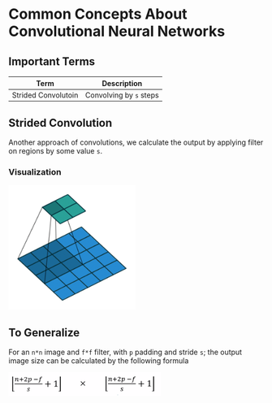 # Common Concepts About Convolutional Neural Networks

## Important Terms
| Term                | Description   |
| ------------------- |---------------|
| Strided Convolutoin | Convolving by `s` steps |


## Strided Convolution
Another approach of convolutions, we calculate the output by applying filter on regions by some value `s`. 

### Visualization 
<img src="../res/StridedConv.gif" width="250"  />


## To Generalize

For an `n*n` image and `f*f` filter, with `p` padding and stride `s`; the output image size can be calculated by the following formula

<img src="../res/ConvResult.PNG" width="300"  />


